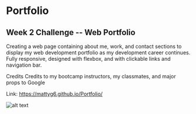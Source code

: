 # Portfolio
## Week 2 Challenge -- Web Portfolio
Creating a web page containing about me, work, and contact sections to display my web development portfolio as my development career continues. Fully responsive, designed with flexbox, and with clickable links and navigation bar.

Credits
Credits to my bootcamp instructors, my classmates, and major props to Google

Link: https://mattyg6.github.io/Portfolio/

<a href src="./Images/Portfolio-Page-Screenshot"></a>

![alt text](http://url/to/img.png)
